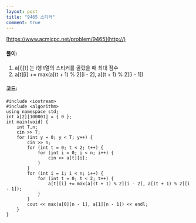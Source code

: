 ```yaml
---
layout: post
title: "9465 스티커"
comment: true
---
```

[https://www.acmicpc.net/problem/9465](http://)

#### **풀이:**
1. a[i][t] 는 i행 t열의 스티커를 골랐을 때 최대 점수
2. a[t][i] += max(a[(t + 1) % 2][i - 2], a[(t + 1) % 2][i - 1])

#### **코드:**

```
#include <iostream>
#include <algorithm>
using namespace std;
int a[2][100001] = { 0 };
int main(void) {
	int T,n;
	cin >> T;
	for (int y = 0; y < T; y++) {
		cin >> n;
		for (int t = 0; t < 2; t++) {
			for (int i = 0; i < n; i++) {
				cin >> a[t][i];
			}
		}
		for (int i = 1; i < n; i++) {
			for (int t = 0; t < 2; t++) {
				a[t][i] += max(a[(t + 1) % 2][i - 2], a[(t + 1) % 2][i - 1]);
			}
		}
		cout << max(a[0][n - 1], a[1][n - 1]) << endl;
	}
}
```

